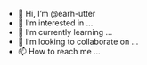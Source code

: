 - 👋 Hi, I’m @earh-utter
- 👀 I’m interested in ...
- 🌱 I’m currently learning ...
- 💞️ I’m looking to collaborate on ...
- 📫 How to reach me ...

<!---
earh-utter/earh-utter is a ✨ special ✨ repository because its `README.md` (this file) appears on your GitHub profile.
You can click the Preview link to take a look at your changes.
--->
